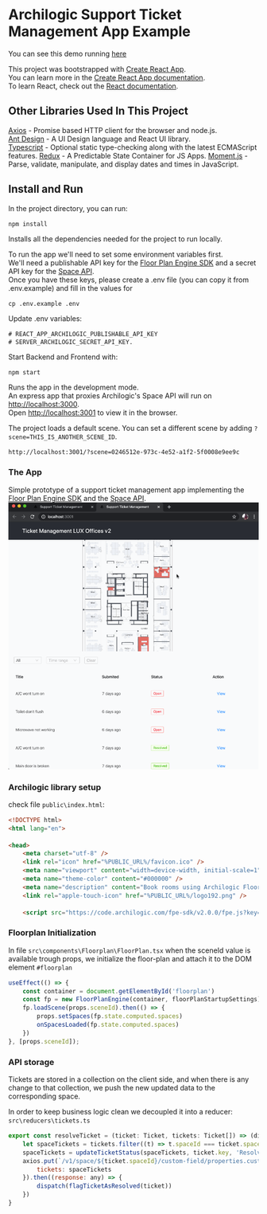 # Archilogic Support Ticket Management App Example

You can see this demo running [here](https://archilogic-ticket-management.herokuapp.com/)

This project was bootstrapped with [Create React App](https://github.com/facebook/create-react-app).  
You can learn more in the [Create React App documentation](https://facebook.github.io/create-react-app/docs/getting-started).  
To learn React, check out the [React documentation](https://reactjs.org/).

## Other Libraries Used In This Project

[Axios](https://github.com/axios/axios) - Promise based HTTP client for the browser and node.js.  
[Ant Design](https://ant.design/) - A UI Design language and React UI library.  
[Typescript](https://www.typescriptlang.org/) - Optional static type-checking along with the latest ECMAScript features.
[Redux](https://redux.js.org/) - A Predictable State Container for JS Apps.
[Moment.js](https://momentjs.com/) - Parse, validate, manipulate, and display dates and times in JavaScript.

## Install and Run

In the project directory, you can run:

	npm install

Installs all the dependencies needed for the project to run locally.

To run the app we'll need to set some environment variables first.  
We'll need a publishable API key for the [Floor Plan Engine SDK](https://developers.archilogic.com/floor-plan-engine/guide.html) and a secret API key for the [Space API](https://developers.archilogic.com/space-api/v1/introduction.html).  
Once you have these keys, please create a .env file  (you can copy it from .env.example) and fill in the values for 

	cp .env.example .env
	 	
Update .env variables:

	# REACT_APP_ARCHILOGIC_PUBLISHABLE_API_KEY
	# SERVER_ARCHILOGIC_SECRET_API_KEY.

Start Backend and Frontend with:

	npm start
	

Runs the app in the development mode.  
An express app that proxies Archilogic's Space API will run on [http://localhost:3000](http://localhost:3000).  
Open [http://localhost:3001](http://localhost:3001) to view it in the browser.

The project loads a default scene. You can set a different scene by adding `?scene=THIS_IS_ANOTHER_SCENE_ID`.  

```html
http://localhost:3001/?scene=0246512e-973c-4e52-a1f2-5f0008e9ee9c
```

### The App
Simple prototype of a support ticket management app implementing the [Floor Plan Engine SDK](https://developers.archilogic.com/floor-plan-engine/guide.html) and the [Space API](https://developers.archilogic.com/space-api/v1/introduction.html).
![](demo.gif)


### Archilogic library setup

check file `public\index.html`:

```html
<!DOCTYPE html>
<html lang="en">

<head>
    <meta charset="utf-8" />
    <link rel="icon" href="%PUBLIC_URL%/favicon.ico" />
    <meta name="viewport" content="width=device-width, initial-scale=1" />
    <meta name="theme-color" content="#000000" />
    <meta name="description" content="Book rooms using Archilogic Floor Plan Engine" />
    <link rel="apple-touch-icon" href="%PUBLIC_URL%/logo192.png" />

    <script src="https://code.archilogic.com/fpe-sdk/v2.0.0/fpe.js?key=%REACT_APP_ARCHILOGIC_PUBLISHABLE_API_KEY%"></script>


```



### Floorplan Initialization

In file `src\components\Floorplan\FloorPlan.tsx` when the sceneId value is available trough props, we initialize the floor-plan and attach it to the DOM element `#floorplan`

```javascript
useEffect(() => {
    const container = document.getElementById('floorplan')
    const fp = new FloorPlanEngine(container, floorPlanStartupSettings)
    fp.loadScene(props.sceneId).then(() => {
        props.setSpaces(fp.state.computed.spaces)
        onSpacesLoaded(fp.state.computed.spaces)
    })
}, [props.sceneId]);
```

### API storage

Tickets are stored in a collection on the client side, and when there is any change to that collection, we push the new updated data to the corresponding space.

In order to keep business logic clean we decoupled it into a reducer: `src\reducers\tickets.ts`

```javascript
export const resolveTicket = (ticket: Ticket, tickets: Ticket[]) => (dispatch: any) => {
    let spaceTickets = tickets.filter((t) => t.spaceId === ticket.spaceId)
    spaceTickets = updateTicketStatus(spaceTickets, ticket.key, 'Resolved')
    axios.put(`/v1/space/${ticket.spaceId}/custom-field/properties.customFields.tickets`, {
        tickets: spaceTickets
    }).then((response: any) => {
        dispatch(flagTicketAsResolved(ticket))
    })
}
```

